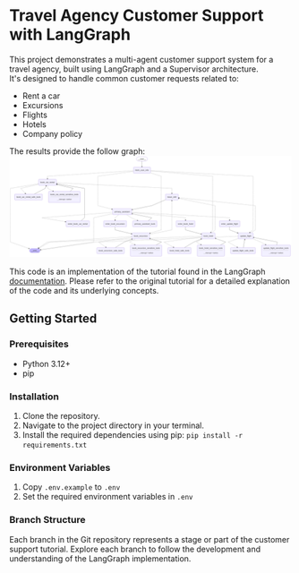 # Travel Agency Customer Support with LangGraph

This project demonstrates a multi-agent customer support system for a travel agency, built using LangGraph and a Supervisor architecture.  
It's designed to handle common customer requests related to:

*   Rent a car
*   Excursions
*   Flights
*   Hotels
*   Company policy

The results provide the follow graph:
![mermaid_diagram](/assets/mermaid_diagram.png)

This code is an implementation of the tutorial found in the LangGraph [documentation](https://langchain-ai.github.io/langgraph/tutorials/customer-support/customer-support). 
Please refer to the original tutorial for a detailed explanation of the code and its underlying concepts.

## Getting Started

### Prerequisites

*   Python 3.12+
*   pip

### Installation

1.  Clone the repository.
2.  Navigate to the project directory in your terminal.
3.  Install the required dependencies using pip: `pip install -r requirements.txt`

### Environment Variables
1. Copy `.env.example` to `.env`
2. Set the required environment variables in `.env`

### Branch Structure

Each branch in the Git repository represents a stage or part of the customer support tutorial.
Explore each branch to follow the development and understanding of the LangGraph implementation.
